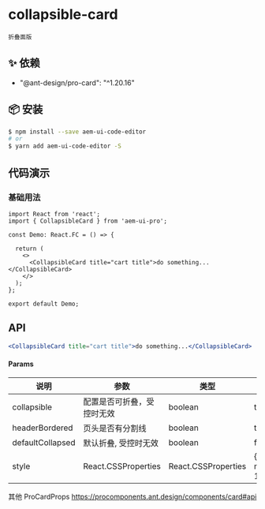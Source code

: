# collapsible-card

`折叠面版`


## ✨ 依赖

- "@ant-design/pro-card": "^1.20.16"

## 📦 安装

```bash
$ npm install --save aem-ui-code-editor
# or
$ yarn add aem-ui-code-editor -S
```

## 代码演示

### 基础用法

```tsx
import React from 'react';
import { CollapsibleCard } from 'aem-ui-pro';

const Demo: React.FC = () => {

  return (
    <>
      <CollapsibleCard title="cart title">do something...</CollapsibleCard>
    </>
  );
};

export default Demo;
```


## API

```jsx | pure
<CollapsibleCard title="cart title">do something...</CollapsibleCard>
```

#### Params

| 说明             | 参数                       | 类型                | 默认值               |
| ---------------- | -------------------------- | ------------------- | -------------------- |
| collapsible      | 配置是否可折叠，受控时无效 | boolean             | true                 |
| headerBordered   | 页头是否有分割线           | boolean             | true                 |
| defaultCollapsed | 默认折叠, 受控时无效       | boolean             | false                |
| style            | React.CSSProperties        | React.CSSProperties | { marginBottom: 16 } |

其他 ProCardProps https://procomponents.ant.design/components/card#api


